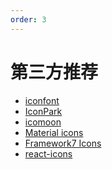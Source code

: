 ```yaml
---
order: 3
---
```


# 第三方推荐

<!-- 不管使用哪个图标库管理，都需要注意整体图标的协调。 -->

- [iconfont](https://iconfont.cn/)<!--  - _注意部分素材版权问题_ -->
- [IconPark](https://iconpark.oceanengine.com/official)<!--  - _注意 `Apache` 协议，参阅 [Apache 许可证](https://zh.wikipedia.org/wiki/Apache许可证)_ -->
- [icomoon](https://icomoon.io/)<!--  - 有付费版和免费版 -->
- [Material icons](https://mui.com/zh/components/material-icons/)
- [Framework7 Icons](https://framework7.io/icons/)
- [react-icons](https://react-icons.github.io/react-icons)
